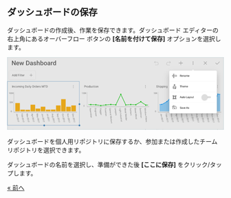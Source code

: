 ## ダッシュボードの保存 

ダッシュボードの作成後、作業を保存できます。ダッシュボード エディターの右上角にあるオーバーフロー ボタンの **[名前を付けて保存]** オプションを選択します。

![ManufacturingAccessingSaveMenu\_All](images/ManufacturingAccessingSaveMenu_All.png)

ダッシュボードを個人用リポジトリに保存するか、参加または作成したチーム リポジトリを選択できます。 

ダッシュボードの名前を選択し、準備ができた後 **[ここに保存]** をクリック/タップします。

<style>
.previous {
    text-align: left
}

.next {
    float: right
}

</style>

<a href="manufacturing-adding-other-visualizations.md" class="previous">&laquo; 前へ</a>